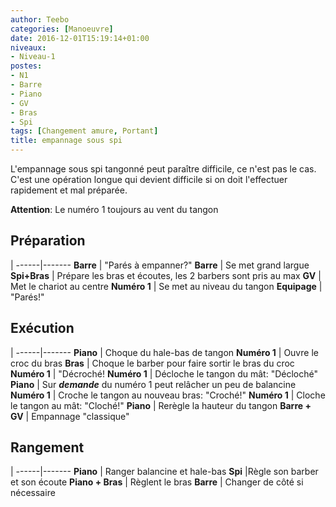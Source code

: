 ```yaml
---
author: Teebo
categories: [Manoeuvre]
date: 2016-12-01T15:19:14+01:00
niveaux:
- Niveau-1
postes:
- N1
- Barre
- Piano
- GV
- Bras
- Spi
tags: [Changement amure, Portant]
title: empannage sous spi
---
```

L'empannage sous spi tangonné peut paraître difficile, ce n'est pas le cas. C'est une opération longue qui devient difficile si on doit l'effectuer rapidement et mal préparée.

<!--more-->

**Attention**: Le numéro 1 toujours au vent du tangon

## Préparation
 |
------|-------
**Barre** | "Parés à empanner?"
**Barre** | Se met grand largue
**Spi+Bras** | Prépare les bras et écoutes, les 2 barbers sont pris au max
**GV** | Met le chariot au centre
**Numéro 1** | Se met au niveau du tangon
**Equipage** | "Parés!"

## Exécution
 |
------|-------
**Piano** | Choque du hale-bas de tangon
**Numéro 1** | Ouvre le croc du bras
**Bras** | Choque le barber pour faire sortir le bras du croc
**Numéro 1** | "Décroché!
**Numéro 1** | Décloche le tangon du mât: "Décloché"
**Piano** | Sur **_demande_** du numéro 1 peut relâcher un peu de balancine
**Numéro 1** | Croche le tangon au nouveau bras: "Croché!"
**Numéro 1** | Cloche le tangon au mât: "Cloché!"
**Piano** | Rerègle la hauteur du tangon
**Barre + GV** | Empannage "classique"

## Rangement
 |
------|-------
**Piano** | Ranger balancine et hale-bas
**Spi** |Règle son barber et son écoute
**Piano + Bras** | Règlent le bras
**Barre** | Changer de côté si nécessaire
